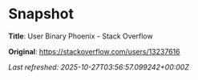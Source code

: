 # Snapshot

**Title**: User Binary Phoenix - Stack Overflow

**Original**: <https://stackoverflow.com/users/13237616>

_Last refreshed: 2025-10-27T03:56:57.099242+00:00Z_
